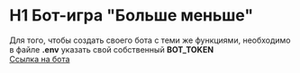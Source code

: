# H1 Бот-игра "Больше меньше"
Для того, чтобы создать своего бота с теми же функциями, необходимо в файле __.env__ указать свой собственный __BOT_TOKEN__  
[Ссылка на бота](https://web.telegram.org/a/#6171316890)
